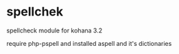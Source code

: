 spellchek
=========

spellcheck module for kohana 3.2

require php-pspell and installed aspell and it's dictionaries
